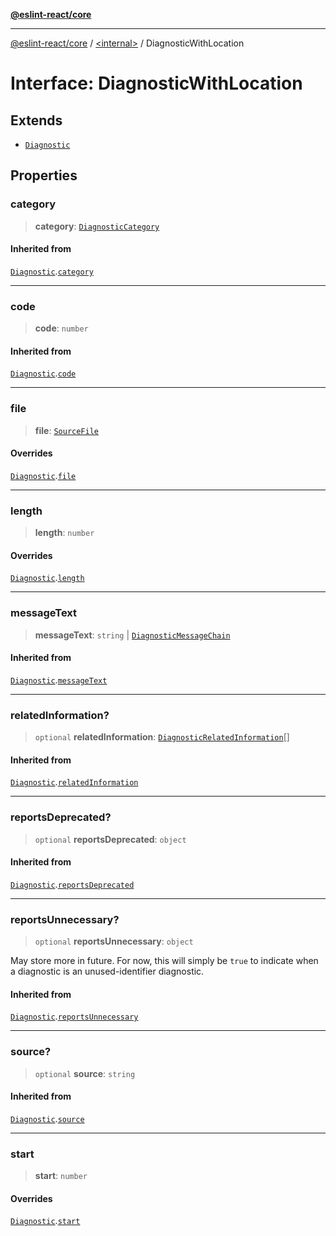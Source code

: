 [**@eslint-react/core**](../../README.md)

***

[@eslint-react/core](../../README.md) / [\<internal\>](../README.md) / DiagnosticWithLocation

# Interface: DiagnosticWithLocation

## Extends

- [`Diagnostic`](Diagnostic.md)

## Properties

### category

> **category**: [`DiagnosticCategory`](../enumerations/DiagnosticCategory.md)

#### Inherited from

[`Diagnostic`](Diagnostic.md).[`category`](Diagnostic.md#category)

***

### code

> **code**: `number`

#### Inherited from

[`Diagnostic`](Diagnostic.md).[`code`](Diagnostic.md#code)

***

### file

> **file**: [`SourceFile`](SourceFile.md)

#### Overrides

[`Diagnostic`](Diagnostic.md).[`file`](Diagnostic.md#file)

***

### length

> **length**: `number`

#### Overrides

[`Diagnostic`](Diagnostic.md).[`length`](Diagnostic.md#length)

***

### messageText

> **messageText**: `string` \| [`DiagnosticMessageChain`](DiagnosticMessageChain.md)

#### Inherited from

[`Diagnostic`](Diagnostic.md).[`messageText`](Diagnostic.md#messagetext)

***

### relatedInformation?

> `optional` **relatedInformation**: [`DiagnosticRelatedInformation`](DiagnosticRelatedInformation.md)[]

#### Inherited from

[`Diagnostic`](Diagnostic.md).[`relatedInformation`](Diagnostic.md#relatedinformation)

***

### reportsDeprecated?

> `optional` **reportsDeprecated**: `object`

#### Inherited from

[`Diagnostic`](Diagnostic.md).[`reportsDeprecated`](Diagnostic.md#reportsdeprecated)

***

### reportsUnnecessary?

> `optional` **reportsUnnecessary**: `object`

May store more in future. For now, this will simply be `true` to indicate when a diagnostic is an unused-identifier diagnostic.

#### Inherited from

[`Diagnostic`](Diagnostic.md).[`reportsUnnecessary`](Diagnostic.md#reportsunnecessary)

***

### source?

> `optional` **source**: `string`

#### Inherited from

[`Diagnostic`](Diagnostic.md).[`source`](Diagnostic.md#source)

***

### start

> **start**: `number`

#### Overrides

[`Diagnostic`](Diagnostic.md).[`start`](Diagnostic.md#start)
